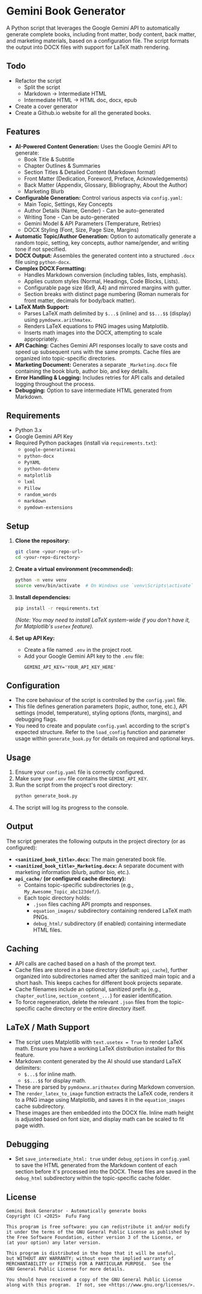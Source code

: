 # Gemini Book Generator

  A Python script that leverages the Google Gemini API to automatically generate complete books, including front matter, body content, back matter, and marketing materials, based on a configuration file. The script formats the output into DOCX files with support for LaTeX math rendering.

  ## Todo
  - Refactor the script
    - Split the script
    - Markdown -> Intermediate HTML
    - Intermediate HTML -> HTML doc, docx, epub
  - Create a cover generator
  - Create a Github.io website for all the generated books.

  ## Features

  *   **AI-Powered Content Generation:** Uses the Google Gemini API to generate:
      *   Book Title & Subtitle
      *   Chapter Outlines & Summaries
      *   Section Titles & Detailed Content (Markdown format)
      *   Front Matter (Dedication, Foreword, Preface, Acknowledgements)
      *   Back Matter (Appendix, Glossary, Bibliography, About the Author)
      *   Marketing Blurb
  *   **Configurable Generation:** Control various aspects via `config.yaml`:
      *   Main Topic, Settings, Key Concepts
      *   Author Details (Name, Gender) - Can be auto-generated
      *   Writing Tone - Can be auto-generated
      *   Gemini Model & API Parameters (Temperature, Retries)
      *   DOCX Styling (Font, Size, Page Size, Margins)
  *   **Automatic Topic/Author Generation:** Option to automatically generate a random topic, setting, key concepts, author name/gender, and writing tone if not specified.
  *   **DOCX Output:** Assembles the generated content into a structured `.docx` file using `python-docx`.
  *   **Complex DOCX Formatting:**
      *   Handles Markdown conversion (including tables, lists, emphasis).
      *   Applies custom styles (Normal, Headings, Code Blocks, Lists).
      *   Configurable page size (6x9, A4) and mirrored margins with gutter.
      *   Section breaks with distinct page numbering (Roman numerals for front matter, decimals for body/back matter).
  *   **LaTeX Math Support:**
      *   Parses LaTeX math delimited by `$...$` (inline) and `$$...$$` (display) using `pymdownx.arithmatex`.
      *   Renders LaTeX equations to PNG images using Matplotlib.
      *   Inserts math images into the DOCX, attempting to scale appropriately.
  *   **API Caching:** Caches Gemini API responses locally to save costs and speed up subsequent runs with the same prompts. Cache files are organized into topic-specific directories.
  *   **Marketing Document:** Generates a separate `_Marketing.docx` file containing the book blurb, author bio, and key details.
  *   **Error Handling & Logging:** Includes retries for API calls and detailed logging throughout the process.
  *   **Debugging:** Option to save intermediate HTML generated from Markdown.

  ## Requirements

  *   Python 3.x
  *   Google Gemini API Key
  *   Required Python packages (install via `requirements.txt`):
      *   `google-generativeai`
      *   `python-docx`
      *   `PyYAML`
      *   `python-dotenv`
      *   `matplotlib`
      *   `lxml`
      *   `Pillow`
      *   `random_words`
      *   `markdown`
      *   `pymdown-extensions`

  ## Setup

  1.  **Clone the repository:**
      ```bash
      git clone <your-repo-url>
      cd <your-repo-directory>
      ```

  2.  **Create a virtual environment (recommended):**
      ```bash
      python -m venv venv
      source venv/bin/activate  # On Windows use `venv\Scripts\activate`
      ```

  3.  **Install dependencies:**
      ```bash
      pip install -r requirements.txt
      ```
      *(Note: You may need to install LaTeX system-wide if you don't have it, for Matplotlib's `usetex` feature).*

  4.  **Set up API Key:**
      *   Create a file named `.env` in the project root.
      *   Add your Google Gemini API key to the `.env` file:
          ```env
          GEMINI_API_KEY='YOUR_API_KEY_HERE'
          ```

  ## Configuration

  *   The core behaviour of the script is controlled by the `config.yaml` file.
  *   This file defines generation parameters (topic, author, tone, etc.), API settings (model, temperature), styling options (fonts, margins), and debugging flags.
  *   You need to create and populate `config.yaml` according to the script's expected structure. Refer to the `load_config` function and parameter usage within `generate_book.py` for details on required and optional keys.

  ## Usage

  1.  Ensure your `config.yaml` file is correctly configured.
  2.  Make sure your `.env` file contains the `GEMINI_API_KEY`.
  3.  Run the script from the project's root directory:
      ```bash
      python generate_book.py
      ```
  4.  The script will log its progress to the console.

  ## Output

  The script generates the following outputs in the project directory (or as configured):

  *   **`<sanitized_book_title>.docx`:** The main generated book file.
  *   **`<sanitized_book_title>_Marketing.docx`:** A separate document with marketing information (blurb, author bio, etc.).
  *   **`api_cache/` (or configured cache directory):**
      *   Contains topic-specific subdirectories (e.g., `My_Awesome_Topic_abc123def/`).
      *   Each topic directory holds:
          *   `.json` files caching API prompts and responses.
          *   `equation_images/` subdirectory containing rendered LaTeX math PNGs.
          *   `debug_html/` subdirectory (if enabled) containing intermediate HTML files.

  ## Caching

  *   API calls are cached based on a hash of the prompt text.
  *   Cache files are stored in a base directory (default: `api_cache`), further organized into subdirectories named after the sanitized main topic and a short hash. This keeps caches for different book projects separate.
  *   Cache filenames include an optional, sanitized prefix (e.g., `chapter_outline`, `section_content_...`) for easier identification.
  *   To force regeneration, delete the relevant `.json` files from the topic-specific cache directory or the entire directory itself.

  ## LaTeX / Math Support

  *   The script uses Matplotlib with `text.usetex = True` to render LaTeX math. Ensure you have a working LaTeX distribution installed for this feature.
  *   Markdown content generated by the AI should use standard LaTeX delimiters:
      *   `$...$` for inline math.
      *   `$$...$$` for display math.
  *   These are parsed by `pymdownx.arithmatex` during Markdown conversion.
  *   The `render_latex_to_image` function extracts the LaTeX code, renders it to a PNG image using Matplotlib, and saves it in the `equation_images` cache subdirectory.
  *   These images are then embedded into the DOCX file. Inline math height is adjusted based on font size, and display math can be scaled to fit page width.

  ## Debugging

  *   Set `save_intermediate_html: true` under `debug_options` in `config.yaml` to save the HTML generated from the Markdown content of each section before it's processed into the DOCX. These files are saved in the `debug_html` subdirectory within the topic-specific cache folder.

## License

    Gemini Book Generator - Automatically generate books
    Copyright (C) <2025>  Fufu Fang

    This program is free software: you can redistribute it and/or modify
    it under the terms of the GNU General Public License as published by
    the Free Software Foundation, either version 3 of the License, or
    (at your option) any later version.

    This program is distributed in the hope that it will be useful,
    but WITHOUT ANY WARRANTY; without even the implied warranty of
    MERCHANTABILITY or FITNESS FOR A PARTICULAR PURPOSE.  See the
    GNU General Public License for more details.

    You should have received a copy of the GNU General Public License
    along with this program.  If not, see <https://www.gnu.org/licenses/>.
